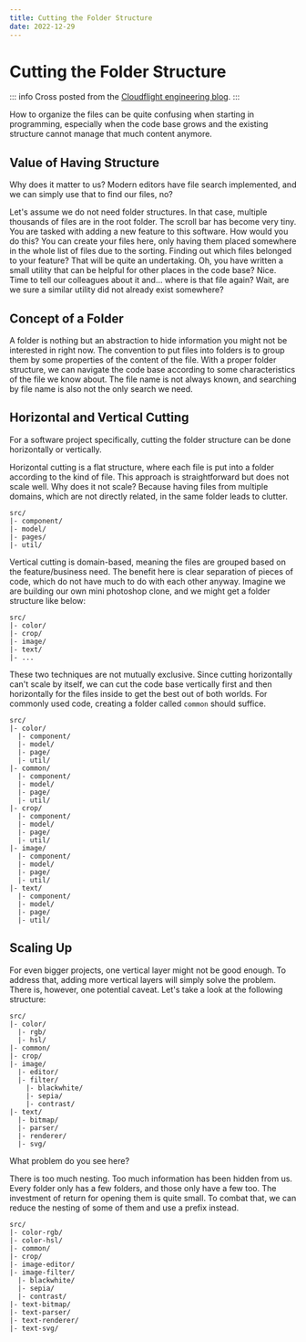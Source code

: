 ```yaml
---
title: Cutting the Folder Structure
date: 2022-12-29
---
```


# Cutting the Folder Structure

<Badge type="info" text="published on 2022-12-29" />

::: info
Cross posted from the [Cloudflight engineering blog](https://engineering.cloudflight.io/cutting-the-folder-structure).
:::

How to organize the files can be quite confusing when starting in programming, especially when the code base grows and the existing structure cannot manage that much content anymore.

## Value of Having Structure

Why does it matter to us? Modern editors have file search implemented, and we can simply use that to find our files, no?

Let's assume we do not need folder structures. In that case, multiple thousands of files are in the root folder. The scroll bar has become very tiny. You are tasked with adding a new feature to this software. How would you do this? You can create your files here, only having them placed somewhere in the whole list of files due to the sorting. Finding out which files belonged to your feature? That will be quite an undertaking. Oh, you have written a small utility that can be helpful for other places in the code base? Nice. Time to tell our colleagues about it and… where is that file again? Wait, are we sure a similar utility did not already exist somewhere?

## Concept of a Folder

A folder is nothing but an abstraction to hide information you might not be interested in right now. The convention to put files into folders is to group them by some properties of the content of the file. With a proper folder structure, we can navigate the code base according to some characteristics of the file we know about. The file name is not always known, and searching by file name is also not the only search we need.

## Horizontal and Vertical Cutting

For a software project specifically, cutting the folder structure can be done horizontally or vertically.

Horizontal cutting is a flat structure, where each file is put into a folder according to the kind of file. This approach is straightforward but does not scale well. Why does it not scale? Because having files from multiple domains, which are not directly related, in the same folder leads to clutter.

```
src/
|- component/
|- model/
|- pages/
|- util/
```

Vertical cutting is domain-based, meaning the files are grouped based on the feature/business need. The benefit here is clear separation of pieces of code, which do not have much to do with each other anyway. Imagine we are building our own mini photoshop clone, and we might get a folder structure like below:

```
src/
|- color/
|- crop/
|- image/
|- text/
|- ...
```

These two techniques are not mutually exclusive. Since cutting horizontally can't scale by itself, we can cut the code base vertically first and then horizontally for the files inside to get the best out of both worlds. For commonly used code, creating a folder called `common` should suffice.

```
src/
|- color/
  |- component/
  |- model/
  |- page/
  |- util/
|- common/
  |- component/
  |- model/
  |- page/
  |- util/
|- crop/
  |- component/
  |- model/
  |- page/
  |- util/
|- image/
  |- component/
  |- model/
  |- page/
  |- util/
|- text/
  |- component/
  |- model/
  |- page/
  |- util/
```

## Scaling Up

For even bigger projects, one vertical layer might not be good enough. To address that, adding more vertical layers will simply solve the problem. There is, however, one potential caveat. Let's take a look at the following structure:

```
src/
|- color/
  |- rgb/
  |- hsl/
|- common/
|- crop/
|- image/
  |- editor/
  |- filter/
    |- blackwhite/
    |- sepia/
    |- contrast/
|- text/
  |- bitmap/
  |- parser/
  |- renderer/
  |- svg/
```

What problem do you see here?

There is too much nesting. Too much information has been hidden from us. Every folder only has a few folders, and those only have a few too. The investment of return for opening them is quite small. To combat that, we can reduce the nesting of some of them and use a prefix instead.

```
src/
|- color-rgb/
|- color-hsl/
|- common/
|- crop/
|- image-editor/
|- image-filter/
  |- blackwhite/
  |- sepia/
  |- contrast/
|- text-bitmap/
|- text-parser/
|- text-renderer/
|- text-svg/
```
